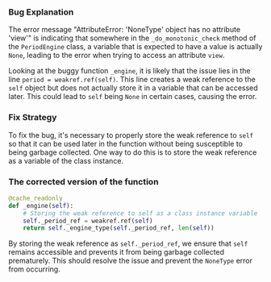 ### Bug Explanation
The error message "AttributeError: 'NoneType' object has no attribute 'view'" is indicating that somewhere in the `_do_monotonic_check` method of the `PeriodEngine` class, a variable that is expected to have a value is actually `None`, leading to the error when trying to access an attribute `view`.

Looking at the buggy function `_engine`, it is likely that the issue lies in the line `period = weakref.ref(self)`. This line creates a weak reference to the `self` object but does not actually store it in a variable that can be accessed later. This could lead to `self` being `None` in certain cases, causing the error.

### Fix Strategy
To fix the bug, it's necessary to properly store the weak reference to `self` so that it can be used later in the function without being susceptible to being garbage collected. One way to do this is to store the weak reference as a variable of the class instance.

### The corrected version of the function
```python
@cache_readonly
def _engine(self):
    # Storing the weak reference to self as a class instance variable
    self._period_ref = weakref.ref(self)
    return self._engine_type(self._period_ref, len(self))
``` 

By storing the weak reference as `self._period_ref`, we ensure that `self` remains accessible and prevents it from being garbage collected prematurely. This should resolve the issue and prevent the `NoneType` error from occurring.